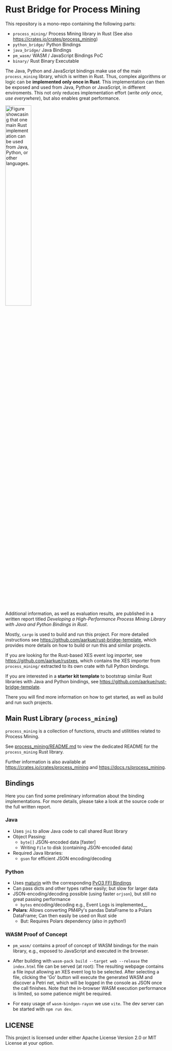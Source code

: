 # Rust Bridge for Process Mining

This repository is a mono-repo containing the following parts:
- `process_mining/` Process Mining library in Rust (See also https://crates.io/crates/process_mining)
- `python_bridge/` Python Bindings
- `java_bridge/` Java Bindings
- `pm_wasm/` WASM / JavaScript Bindings PoC
- `binary/` Rust Binary Executable

The Java, Python and JavaScript bindings make use of the main `process_mining` library, which is written in Rust.
Thus, complex algorithms or logic can be __implemented only once in Rust__. This implementation can then be exposed and used from Java, Python or JavaScript, in different enviroments.
This not only reduces implementation effort (_write only once, use everywhere_), but also enables great performance.

<img width="40%" src="https://github.com/aarkue/rust-bridge-process-mining/assets/20766652/fab66ce3-2547-4527-af2d-b5a25b3ca446" alt="Figure showcasing that one main Rust implementation can be used from Java, Python, or other languages."/>
  
Additional information, as well as evaluation results, are published in a written report titled _Developing a High-Performance Process Mining Library with Java and Python Bindings in Rust_.

Mostly, `cargo` is used to build and run this project. For more detailed instructions see https://github.com/aarkue/rust-bridge-template, which provides more details on how to build or run this and similar projects.

If you are looking for the Rust-based XES event log importer, see https://github.com/aarkue/rustxes, which contains the XES importer from `process_mining/` extracted to its own crate with full Python bindings.

If you are interested in a __starter kit template__ to bootstrap similar Rust libraries with Java and Python bindings, see https://github.com/aarkue/rust-bridge-template.

There you will find more information on how to get started, as well as build and run such projects.

## Main Rust Library (`process_mining`)
`process_mining` is a collection of functions, structs and utilitities related to Process Mining.

See [process_mining/README.md](./process_mining/README.md) to view the dedicated README for the `process_mining` Rust library.

Further information is also available at https://crates.io/crates/process_mining and https://docs.rs/process_mining.

## Bindings
Here you can find some preliminary information about the binding implementations.
For more details, please take a look at the source code or the full written report.

### Java
- Uses `jni` to allow Java code to call shared Rust library
- Object Passing:
  - `byte[]` JSON-encoded data [faster]
  - Writing `File` to disk (containing JSON-encoded data)
- Required Java libraries:
  - `gson` for efficient JSON encoding/decoding
  
### Python
- Uses [maturin](https://github.com/PyO3/maturin) with the corresponding [PyO3 FFI Bindings](https://github.com/PyO3/PyO3)
- Can pass dicts and other types rather easily; but slow for larger data
- JSON-encoding/decoding possible (using faster `orjson`), but still no great passing performance
  - `bytes` encoding/decoding e.g., Event Logs is implemented__
- __Polars__: Allows converting PM4Py's pandas DataFrame to a Polars DataFrame; Can then easily be used on Rust side
  - But: Requires Polars dependency (also in python!)


### WASM Proof of Concept
- `pm_wasm/` contains a proof of concept of WASM bindings for the main library, e.g., exposed to JavaScript and executed in the browser.
- After building with `wasm-pack build --target web --release` the `index.html` file can be served (at root): The resulting webpage contains a file input allowing an XES event log to be selected.
After selecting a file, clicking the 'Go' button will execute the generated WASM and discover a Petri net, which will be logged in the console as JSON once the call finishes. Note that the in-browser WASM execution performance is limited, so some patience might be required.  

- For easy usage of `wasm-bindgen-rayon` we use `vite`. The dev server can be started with `npm run dev`.


## LICENSE
This project is licensed under either Apache License Version 2.0 or MIT License at your option.
